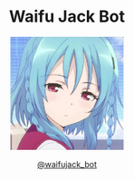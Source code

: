 <h1 align="center">Waifu Jack Bot</h1>

<div align="center">
    <img
        src="public/img/waifujack.jpeg"
        width="200"
        height="200"
        alt="Waifu Jack Bot Logo"
    >

[@waifujack_bot](https://telegram.me/waifujack_bot)
</div> 
